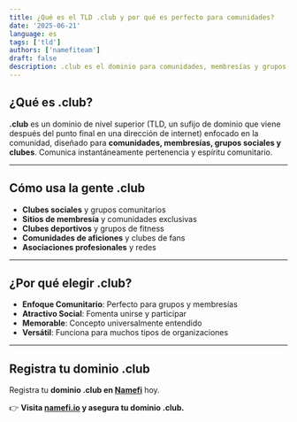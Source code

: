 ```yaml
---
title: ¿Qué es el TLD .club y por qué es perfecto para comunidades?
date: '2025-06-21'
language: es
tags: ['tld']
authors: ['namefiteam']
draft: false
description: .club es el dominio para comunidades, membresías y grupos sociales. Perfecto para construir comunidades y clubes en línea.
---
```


## **¿Qué es .club?**

**.club** es un dominio de nivel superior (TLD, un sufijo de dominio que viene después del punto final en una dirección de internet) enfocado en la comunidad, diseñado para **comunidades, membresías, grupos sociales y clubes**. Comunica instantáneamente pertenencia y espíritu comunitario.

---

## **Cómo usa la gente .club**

* **Clubes sociales** y grupos comunitarios
* **Sitios de membresía** y comunidades exclusivas
* **Clubes deportivos** y grupos de fitness
* **Comunidades de aficiones** y clubes de fans
* **Asociaciones profesionales** y redes

---

## **¿Por qué elegir .club?**

* **Enfoque Comunitario**: Perfecto para grupos y membresías
* **Atractivo Social**: Fomenta unirse y participar
* **Memorable**: Concepto universalmente entendido
* **Versátil**: Funciona para muchos tipos de organizaciones

---

## **Registra tu dominio .club**

Registra tu **dominio .club en [Namefi](https://namefi.io)** hoy.

👉 **Visita [namefi.io](https://namefi.io) y asegura tu dominio .club.**